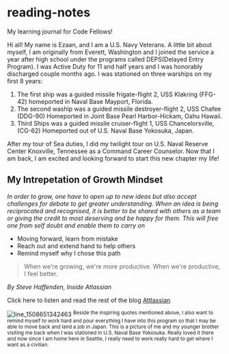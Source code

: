# reading-notes
My learning journal for Code Fellows!

Hi all! My name is Ezaan, and I am a U.S. Navy Veterans. A little bit about myself, I am originally from Everett, Washington and I joined the service a year after high school under the programs called DEPS(Delayed Entry Program). I was Active Duty for 11 and half years and I was honorably discharged couple months ago. I was stationed on three warships on my first 8 years:

1. The first ship was a guided missile frigate-flight 2, USS Klakring (FFG-42) homeported in Naval Base Mayport, Florida. 
2. The second waship was a guided missile destroyer-flight 2, USS Chafee (DDG-90) Homeported in Joint Base Pearl Harbor-Hickam, Oahu Hawaii. 
3. Third Ships was a guided missile cruiser-flight 1, USS Chancelorsville, (CG-62) Homeported out of U.S. Naval Base Yokosuka, Japan. 

After my tour of Sea duties, I did my twilight tour on U.S. Naval Reserve Center Knoxville, Tennessee as a Command Career Counselor. Now that I am back, I am excited and looking forward to start this new chapter my life!

## My Intrepetation of Growth Mindset

*In order to grow, one have to open up to new ideas but also accept challenges for debate to get greater understanding. When an idea is being reciprocated and recognised, it is better to be shared with others as a team or giving the credit to most deserving and be happy for them. This will free one from self doubt and enable them to carry on*

- Moving forward, learn from mistake
- Reach out and extend hand to help others
- Remind myself why I chose this path

> When we're growing, we're more productive. When we're productive, I feel better.

*By Steve Haffenden, Inside Atlassian*

Click here to listen and read the rest of the blog [Attlassian](https://www.atlassian.com/blog/inside-atlassian/growth-mindset)

![line_1508651342463](https://user-images.githubusercontent.com/104711302/169948146-c35affe5-acab-4f21-970b-4eb869fce3df.jpeg)
<sup>Beside the inspiring quotes mentioned above, I also want to remind myself to work hard and pour everything I have into this program so that I may be able to move back and land a job in Japan. This is a picture of me and my younger brother visiting me back when I was stationed in U.S. Naval Base Yokosuka. Really loved it there and now since I am home here in Seattle, I really need to work really hard to get where I want as a civilian.
